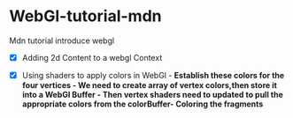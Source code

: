 # WebGl-tutorial-mdn
Mdn tutorial introduce webgl
- [x] Adding 2d Content to a webgl Context
- [x] Using shaders to apply colors in WebGl
       - **Establish these colors for the four vertices  -  We need to create array of vertex colors,then store it into a WebGl Buffer - Then vertex shaders need to updated to pull the appropriate colors from the colorBuffer- Coloring the fragments**
      
